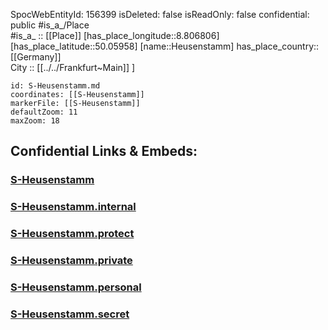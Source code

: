 ﻿---
location: [50.05958,8.806806] 
type: Station 
mapzoom: [8,18] 
mapmarker: train 
tags:
- geo/station/train
---
SpocWebEntityId: 156399
isDeleted: false
isReadOnly: false
confidential: public
#is_a_/Place  
#is_a_ :: [[Place]] 
[has_place_longitude::8.806806] 
[has_place_latitude::50.05958] 
[name::Heusenstamm] 
has_place_country:: [[Germany]]  
City :: [[../../Frankfurt~Main]] ] 


```leaflet
id: S-Heusenstamm.md
coordinates: [[S-Heusenstamm]] 
markerFile: [[S-Heusenstamm]] 
defaultZoom: 11 
maxZoom: 18
```


## Confidential Links & Embeds: 

### [S-Heusenstamm](/_public/Earth/Continent/Europe/Europe~Central/Germany/Germany~West/Hessen/counties~Hessen/Frankfurt~Main/Stations-FFM~S/S-Heusenstamm.md) 

### [S-Heusenstamm.internal](/_internal/Earth/Continent/Europe/Europe~Central/Germany/Germany~West/Hessen/counties~Hessen/Frankfurt~Main/Stations-FFM~S/S-Heusenstamm.internal.md) 

### [S-Heusenstamm.protect](/_protect/Earth/Continent/Europe/Europe~Central/Germany/Germany~West/Hessen/counties~Hessen/Frankfurt~Main/Stations-FFM~S/S-Heusenstamm.protect.md) 

### [S-Heusenstamm.private](/_private/Earth/Continent/Europe/Europe~Central/Germany/Germany~West/Hessen/counties~Hessen/Frankfurt~Main/Stations-FFM~S/S-Heusenstamm.private.md) 

### [S-Heusenstamm.personal](/_personal/Earth/Continent/Europe/Europe~Central/Germany/Germany~West/Hessen/counties~Hessen/Frankfurt~Main/Stations-FFM~S/S-Heusenstamm.personal.md) 

### [S-Heusenstamm.secret](/_secret/Earth/Continent/Europe/Europe~Central/Germany/Germany~West/Hessen/counties~Hessen/Frankfurt~Main/Stations-FFM~S/S-Heusenstamm.secret.md) 
